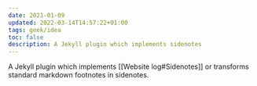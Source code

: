 ```yaml
---
date: 2021-01-09
updated: 2022-03-14T14:57:22+01:00
tags: geek/idea
toc: false
description: A Jekyll plugin which implements sidenotes
---
```

A Jekyll plugin which implements [[Website log#Sidenotes]] or transforms standard markdown footnotes in sidenotes.
